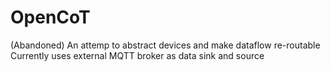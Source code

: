 # OpenCoT
(Abandoned)
An attemp to abstract devices and make dataflow re-routable
Currently uses external MQTT broker as data sink and source
